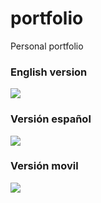 # portfolio

</h1>Personal portfolio</h1>


<h3>English version</h3>
<img src=https://user-images.githubusercontent.com/30637656/151653356-940c87a0-249b-4b44-9c19-5907aaa3a3f0.png)>


<h3>Versión español</h3>
<img src=https://user-images.githubusercontent.com/30637656/151653372-b90dc01f-c26a-4bb8-9d56-a2fd419f748e.png)>

<h3>Versión movil</h3>
<img src="https://user-images.githubusercontent.com/30637656/151653485-f917187a-21ea-4ec0-a374-0a85ab5ffa58.png">
